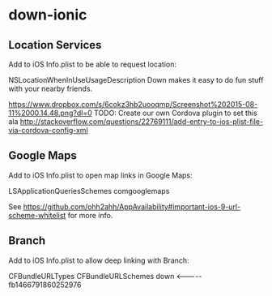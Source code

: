 # down-ionic

## Location Services

Add to iOS Info.plist to be able to request location:

<key>NSLocationWhenInUseUsageDescription</key>
<string>Down makes it easy to do fun stuff with your nearby friends.</string>

https://www.dropbox.com/s/6cokz3hb2uooqmp/Screenshot%202015-08-11%2000.14.48.png?dl=0
TODO: Create our own Cordova plugin to set this ala http://stackoverflow.com/questions/22769111/add-entry-to-ios-plist-file-via-cordova-config-xml


## Google Maps 

Add to iOS Info.plist to open map links in Google Maps:

<key>LSApplicationQueriesSchemes</key>
<array>
    <string>comgooglemaps</string>
</array>

See https://github.com/ohh2ahh/AppAvailability#important-ios-9-url-scheme-whitelist for more info.


## Branch

Add to iOS Info.plist to allow deep linking with Branch:

<key>CFBundleURLTypes</key>
<array>
    <dict>
        <key>CFBundleURLSchemes</key>
        <array>
            <string>down</string> <-----
            <string>fb1466791860252976</string>
        </array>
    </dict>
</array>
